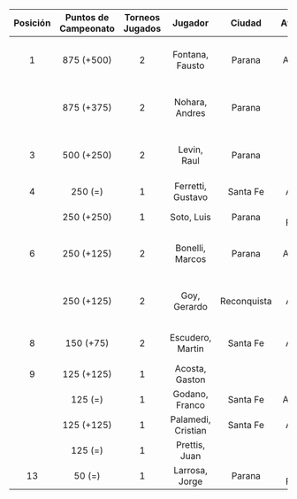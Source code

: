 |  Posición  |  Puntos de Campeonato  |  Torneos Jugados  |      Jugador       |   Ciudad    |  Afiliación  |    Puntos sumados     |
|:----------:|:----------------------:|:-----------------:|:------------------:|:-----------:|:------------:|:---------------------:|
|     1      |       875 (+500)       |         2         |  Fontana, Fausto   |   Parana    |   Aspatem    | 500 (T02) + 375 (T01) |
|            |       875 (+375)       |         2         |   Nohara, Andres   |   Parana    |              | 500 (T01) + 375 (T02) |
|     3      |       500 (+250)       |         2         |    Levin, Raul     |   Parana    |              | 250 (T02) + 250 (T01) |
|     4      |        250 (=)         |         1         | Ferretti, Gustavo  |  Santa Fe   |   Atemeli    |       250 (T01)       |
|            |       250 (+250)       |         1         |     Soto, Luis     |   Parana    | Tiro Federal |       250 (T02)       |
|     6      |       250 (+125)       |         2         |  Bonelli, Marcos   |   Parana    |   Aspatem    | 125 (T02) + 125 (T01) |
|            |       250 (+125)       |         2         |    Goy, Gerardo    | Reconquista |    ATMAR     | 125 (T02) + 125 (T01) |
|     8      |       150 (+75)        |         2         |  Escudero, Martin  |  Santa Fe   |   Atemeli    |  75 (T02) + 75 (T01)  |
|     9      |       125 (+125)       |         1         |   Acosta, Gaston   |             |              |       125 (T02)       |
|            |        125 (=)         |         1         |   Godano, Franco   |  Santa Fe   |   ATEMELI    |       125 (T01)       |
|            |       125 (+125)       |         1         | Palamedi, Cristian |  Santa Fe   |   Atemeli    |       125 (T02)       |
|            |        125 (=)         |         1         |   Prettis, Juan    |             |              |       125 (T01)       |
|     13     |         50 (=)         |         1         |   Larrosa, Jorge   |   Parana    | Tiro Federal |       50 (T01)        |